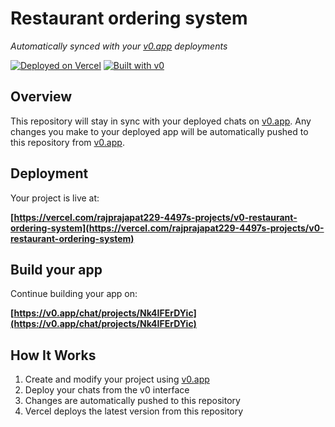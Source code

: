 # Restaurant ordering system

*Automatically synced with your [v0.app](https://v0.app) deployments*

[![Deployed on Vercel](https://img.shields.io/badge/Deployed%20on-Vercel-black?style=for-the-badge&logo=vercel)](https://vercel.com/rajprajapat229-4497s-projects/v0-restaurant-ordering-system)
[![Built with v0](https://img.shields.io/badge/Built%20with-v0.app-black?style=for-the-badge)](https://v0.app/chat/projects/Nk4IFErDYic)

## Overview

This repository will stay in sync with your deployed chats on [v0.app](https://v0.app).
Any changes you make to your deployed app will be automatically pushed to this repository from [v0.app](https://v0.app).

## Deployment

Your project is live at:

**[https://vercel.com/rajprajapat229-4497s-projects/v0-restaurant-ordering-system](https://vercel.com/rajprajapat229-4497s-projects/v0-restaurant-ordering-system)**

## Build your app

Continue building your app on:

**[https://v0.app/chat/projects/Nk4IFErDYic](https://v0.app/chat/projects/Nk4IFErDYic)**

## How It Works

1. Create and modify your project using [v0.app](https://v0.app)
2. Deploy your chats from the v0 interface
3. Changes are automatically pushed to this repository
4. Vercel deploys the latest version from this repository